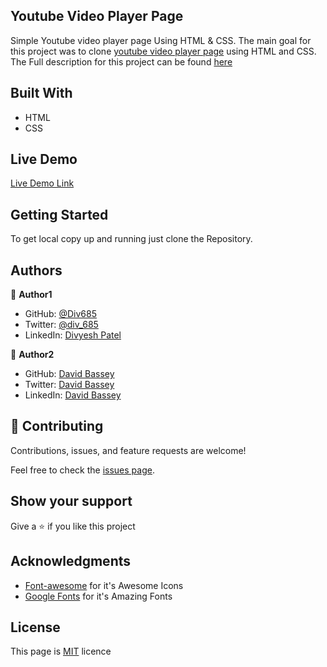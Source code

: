 ## Youtube Video Player Page

Simple Youtube video player page Using HTML & CSS. The main goal for this project was to clone [youtube video player page](https://www.youtube.com/watch?v=V74l_zS1x8E) using HTML and CSS. The Full description for this project can be found [here](https://www.theodinproject.com/paths/full-stack-javascript/courses/html-and-css/lessons/embedding-images-and-video)

## Built With

- HTML
- CSS

## Live Demo
[Live Demo Link](https://div685.github.io/youtube-homepage/)

## Getting Started
To get local copy up and running just clone the Repository.


## Authors

:bust_in_silhouette: **Author1**

- GitHub: [@Div685](https://github.com/Div685)
- Twitter: [@div_685](https://twitter.com/div_685)
- LinkedIn: [Divyesh Patel](https://www.linkedin.com/in/divyesh-patel-2a15a6107)

:bust_in_silhouette: **Author2**

- GitHub:  [David Bassey](https://github.com/davidosky007)
- Twitter:  [David Bassey](https://twitter.com/Davidosky2)
- LinkedIn:  [David Bassey](https://www.linkedin.com/in/david-bassey-2b9671199/)

## :handshake: Contributing
Contributions, issues, and feature requests are welcome!

Feel free to check the [issues page](https://github.com/Div685/youtube-homepage/issues).

## Show your support

Give a :star: if you like this project

## Acknowledgments
- [Font-awesome](https://fontawesome.com/) for it's Awesome Icons
- [Google Fonts](https://fonts.google.com/) for it's Amazing Fonts

## License

This page is [MIT](https://github.com/Div685) licence
